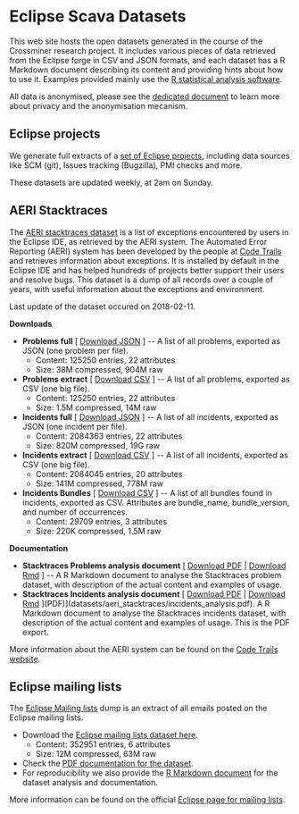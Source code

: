 
# Eclipse Scava Datasets

This web site hosts the open datasets generated in the course of the Crossminer research project. It includes various pieces of data retrieved from the Eclipse forge in CSV and JSON formats, and each dataset has a R Markdown document describing its content and providing hints about how to use it. Examples provided mainly use the [R statistical analysis software](https://r-project.org).

All data is anonymised, please see the [dedicated document](docs/datasets_privacy.html) to learn more about privacy and the anonymisation mecanism.


## Eclipse projects

We generate full extracts of a [set of Eclipse projects](datasets/projects/eclipse_projects.html), including data sources like SCM (git), Issues tracking (Bugzilla), PMI checks and more.

These datasets are updated weekly, at 2am on Sunday.


## AERI Stacktraces

The [AERI stacktraces dataset](datasets/aeri_stacktraces/aeri_stacktraces.html) is a list of exceptions encountered by users in the Eclipse IDE, as retrieved by the AERI system. The Automated Error Reporting (AERI) system has been developed by the people at [Code Trails](https://www.codetrails.com/) and retrieves information about exceptions. It is installed by default in the Eclipse IDE and has helped hundreds of projects better support their users and resolve bugs. This dataset is a dump of all records over a couple of years, with useful information about the exceptions and environment.

Last update of the dataset occured on 2018-02-11.

**Downloads**

* **Problems full** [ [Download JSON](datasets/aeri_stacktraces/problems_full.tar.bz2) ] -- A list of all problems, exported as JSON (one problem per file).
    * Content: 125250 entries, 22 attributes
    * Size: 38M compressed, 904M raw
* **Problems extract** [ [Download CSV](datasets/aeri_stacktraces/problems_full.tar.bz2) ] -- A list of all problems, exported as CSV (one big file).
    * Content: 125250 entries, 22 attributes
    * Size: 1.5M compressed, 14M raw
* **Incidents full** [ [Download JSON](datasets/aeri_stacktraces/problems_full.tar.bz2) ] -- A list of all incidents, exported as JSON (one incident per file).
    * Content: 2084363 entries, 22 attributes
    * Size: 820M compressed, 19G raw
* **Incidents extract** [ [Download CSV](datasets/aeri_stacktraces/problems_full.tar.bz2) ] -- A list of all incidents, exported as CSV (one big file).
    * Content: 2084045 entries, 20 attributes
    * Size: 141M compressed, 778M raw
* **Incidents Bundles** [ [Download CSV](datasets/aeri_stacktraces/problems_full.tar.bz2) ] -- A list of all bundles found in incidents, exported as CSV. Attributes are bundle_name, bundle_version, and number of occurrences.
    * Content: 29709 entries, 3 attributes
    * Size: 220K compressed, 1.5M raw

**Documentation**

* **Stacktraces Problems analysis document** [ [Download PDF](datasets/aeri_stacktraces/problems_analysis.pdf) | [Download Rmd](datasets/aeri_stacktraces/problems_analysis.rmd) ] -- A R Markdown document to analyse the Stacktraces problem dataset, with description of the actual content and examples of usage.
* **Stacktraces Incidents analysis document** [ [Download PDF](datasets/aeri_stacktraces/incidents_analysis.pdf) | [Download Rmd](datasets/aeri_stacktraces/incidents_analysis.rmd) ](PDF)](datasets/aeri_stacktraces/incidents_analysis.pdf). A R Markdown document to analyse the Stacktraces incidents dataset, with description of the actual content and examples of usage. This is the PDF export.

More information about the AERI system can be found on the [Code Trails website](https://www.codetrails.com/error-analytics/manual/).


## Eclipse mailing lists

The [Eclipse Mailing lists](datasets/eclipse_mls/mbox_analysis.html) dump is an extract of all emails posted on the Eclipse mailing lists.

* Download the [Eclipse mailing lists dataset here](datasets/eclipse_mls/eclipse_mls.gz).
    * Content: 352951 entries, 6 attributes
    * Size: 12M compressed, 63M raw
* Check the [PDF documentation for the dataset](datasets/eclipse_mls/mbox_analysis.html).
* For reproducibility we also provide the [R Markdown document](datasets/eclipse_mls/mbox_analysis.rmd) for the dataset analysis and documentation.

More information can be found on the official [Eclipse page for mailing lists](https://accounts.eclipse.org/mailing-list).
